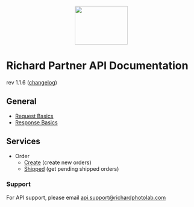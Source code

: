 <p align="center">
  <img width="140" height="102" src="https://gfs-na.richardphotolab.com/img/logo/rpl-logo.png">
</p>

# Richard Partner API Documentation

rev 1.1.6 ([changelog](CHANGELOG.md))

## General
- [Request Basics](REQUEST.md)
- [Response Basics](RESPONSE.md)

## Services

- Order
  - [Create](endpoints/create.md) (create new orders)
  - [Shipped](endpoints/shipped.md) (get pending shipped orders)


### Support

For API support, please email api.support@richardphotolab.com
